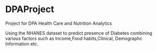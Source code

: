 # DPAProject
Project for DPA Health Care and Nutrition Analytics

Using the NHANES dataset to predict presence of Diabetes combining various factors such as Income,Food habits,Clinical, Demographc Information etc.
